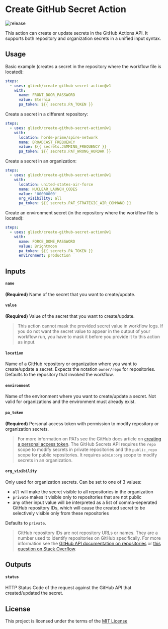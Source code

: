 # Create GitHub Secret Action

![release](https://github.com/gliech/create-github-secret-action/workflows/release/badge.svg)

This action can create or update secrets in the GitHub Actions API. It supports
both repository and organization secrets in a unified input syntax.

## Usage

Basic example (creates a secret in the repository where the workflow file is
located):
```yaml
steps:
  - uses: gliech/create-github-secret-action@v1
    with:
      name: FRONT_DOOR_PASSWORD
      value: Eternia
      pa_token: ${{ secrets.PA_TOKEN }}
```

Create a secret in a different repository:
```yaml
steps:
  - uses: gliech/create-github-secret-action@v1
    with:
      location: horde-prime/spire-network
      name: BROADCAST_FREQUENCY
      value: ${{ secrets.JAMMING_FREQUENCY }}
      pa_token: ${{ secrets.PAT_WRONG_HORDAK }}
```

Create a secret in an organization:
```yaml
steps:
  - uses: gliech/create-github-secret-action@v1
    with:
      location: united-states-air-force
      name: NUCLEAR_LAUNCH_CODES
      value: '00000000'
      org_visibility: all
      pa_token: ${{ secrets.PAT_STRATEGIC_AIR_COMMAND }}
```

Create an environment secret (in the repository where the workflow file is 
located):
```yaml
steps:
  - uses: gliech/create-github-secret-action@v1
    with:
      name: FORCE_DOME_PASSWORD
      value: Brightmoon
      pa_token: ${{ secrets.PA_TOKEN }}
      environment: production
```

## Inputs

#### `name`
**(Required)** Name of the secret that you want to create/update.

#### `value`
**(Required)** Value of the secret that you want to create/update.
> This action cannot mask the provided secret value in workflow logs. If you do
> not want the secret value to appear in the output of your workflow run, you
> have to mask it before you provide it to this action as input.

#### `location`
Name of a GitHub repository or organization where you want to create/update a
secret. Expects the notation `owner/repo` for repositories. Defaults to the
repository that invoked the workflow.

#### `environment`
Name of the environment where you want to create/update a secret. Not valid
for organizations and the environment must already exist.

#### `pa_token`
**(Required)** Personal access token with permission to modify repository or
organization secrets.
> For more information on PATs see the GitHub docs article on [creating a
> personal access token][1]. The GitHub Secrets API requires the `repo` scope to
> modify secrets in private repositories and the `public_repo` scope for public
> repositories. It requires `admin:org` scope to modify secrets in an
> organization.

#### `org_visibility`
Only used for organization secrets. Can be set to one of 3 values:
- `all` will make the secret visible to all repositories in the organization
- `private` makes it visible only to repositories that are not public
- any other input value will be interpreted as a list of comma-seperated GitHub
  repository IDs, which will cause the created secret to be selectively visible
  only from these repositories

Defaults to `private`.
> GitHub repository IDs are not repository URLs or names. They are a number used
> to identify repositories on GitHub specifically. For more information see the
> [GitHub API documentation on repositories][2] or [this question on Stack
> Overflow][3].

## Outputs

#### `status`
HTTP Status Code of the request against the GitHub API that created/updated the
secret.

## License

This project is licensed under the terms of the [MIT License](LICENSE)

[1]: https://docs.github.com/en/github/authenticating-to-github/creating-a-personal-access-token
[2]: https://docs.github.com/en/rest/reference/repos#get-a-repository
[3]: https://stackoverflow.com/questions/13902593/how-does-one-find-out-ones-own-repo-id
